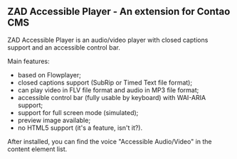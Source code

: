 ZAD Accessible Player - An extension for Contao CMS
---------------------------------------------------
ZAD Accessible Player is an audio/video player with closed captions support and
an accessible control bar.

Main features:
* based on Flowplayer;
* closed captions support (SubRip or Timed Text file format);
* can play video in FLV file format and audio in MP3 file format;
* accessible control bar (fully usable by keyboard) with WAI-ARIA support;
* support for full screen mode (simulated);
* preview image available;
* no HTML5 support (it's a feature, isn't it?).

After installed, you can find the voice "Accessible Audio/Video" in the content
element list.
